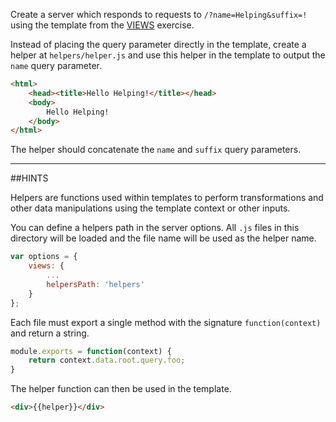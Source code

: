 Create a server which responds to requests to `/?name=Helping&suffix=!` using
the template from the [VIEWS](https://github.com/hapijs/makemehapi/tree/master/exercises/views) exercise.

Instead of placing the query parameter directly in the template, create a helper
at `helpers/helper.js` and use this helper in the template to output the `name`
query parameter.

```html
<html>
    <head><title>Hello Helping!</title></head>
    <body>
        Hello Helping!
    </body>
</html>
```

The helper should concatenate the `name` and `suffix` query parameters.

-----------------------------------------------------------------
##HINTS

Helpers are functions used within templates to perform transformations and other
data manipulations using the template context or other inputs.

You can define a helpers path in the server options. All `.js` files in this
directory will be loaded and the file name will be used as the helper name.

```js
var options = {
    views: {
        ...
        helpersPath: 'helpers'
    }
};
```

Each file must export a single method with the signature `function(context)` and
return a string.

```js
module.exports = function(context) {
    return context.data.root.query.foo;
}
```

The helper function can then be used in the template.

```html
<div>{{helper}}</div>
```
